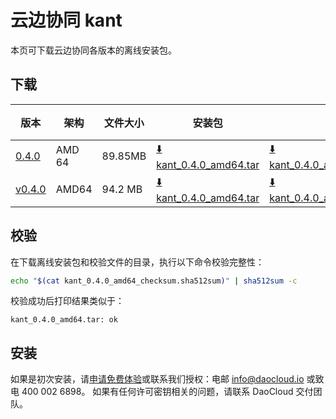 # 云边协同 kant

本页可下载云边协同各版本的离线安装包。

## 下载

| 版本                                          | 架构 | 文件大小    | 安装包                                                                                                                             |  校验文件 | 更新日期      |
|---------------------------------------------| ----- |---------|---------------------------------------------------------------------------------------------------------------------------------| ---------- |-----------|
| [0.4.0](../../kant/intro/release-notes.md) | AMD 64 | 89.85MB | [:arrow_down: kant_0.4.0_amd64.tar](https://qiniu-download-public.daocloud.io/DaoCloud_Enterprise/kant_0.4.0_amd64.tar) | [:arrow_down: kant_0.4.0_amd64_checksum.sha512sum](https://qiniu-download-public.daocloud.io/DaoCloud_Enterprise/kant_0.4.0_amd64_checksum.sha512sum) | 2023-09-20 |
| [v0.4.0](../../kant/intro/release-notes.md) | AMD64 | 94.2 MB | [:arrow_down: kant_0.4.0_amd64.tar](https://qiniu-download-public.daocloud.io/DaoCloud_Enterprise/kant_0.4.0_amd64.tar) | [:arrow_down: kant_0.4.0_amd64_checksum.sha512sum](https://qiniu-download-public.daocloud.io/DaoCloud_Enterprise/kant_0.4.0_amd64_checksum.sha512sum) | 2023-9-19 |

## 校验

在下载离线安装包和校验文件的目录，执行以下命令校验完整性：

```sh
echo "$(cat kant_0.4.0_amd64_checksum.sha512sum)" | sha512sum -c
```

校验成功后打印结果类似于：

```none
kant_0.4.0_amd64.tar: ok
```

## 安装

如果是初次安装，请[申请免费体验](../../dce/license0.md)或联系我们授权：电邮 info@daocloud.io 或致电 400 002 6898。
如果有任何许可密钥相关的问题，请联系 DaoCloud 交付团队。
